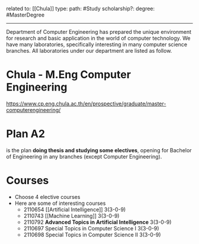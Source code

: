 related to: [[Chula]]
type:
path: #Study 
scholarship?:
degree: #MasterDegree 

---

Department of Computer Engineering has prepared the unique environment for research and basic application in the world of computer technology.
We have many laboratories, specifically interesting in many computer science branches. All laboratories under our department are listed as follow.

# Chula - M.Eng Computer Engineering

https://www.cp.eng.chula.ac.th/en/prospective/graduate/master-computerengineering/

# Plan A2 
is the plan **doing thesis and studying some electives**, opening for Bachelor of Engineering in any branches (except Computer Engineering).

# Courses
- Choose 4 elective courses
- Here are some of interesting courses
	- 2110654 [[Artificial Intelligence]] 3(3-0-9)
	- 2110743 [[Machine Learning]] 3(3-0-9)
	- 2110792 **Advanced Topics in Artificial Intelligence** 3(3-0-9)
	- 2110697 Special Topics in Computer Science I 3(3-0-9)
	- 2110698 Special Topics in Computer Science II 3(3-0-9)

